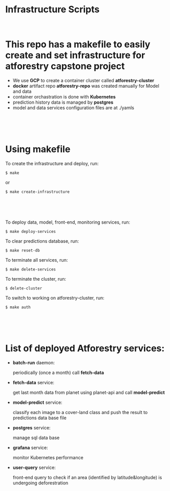 # Infrastructure Scripts

<br/>

# This repo has a makefile to easily create and set infrastructure for **atforestry** capstone project
* We use **GCP** to create a container cluster called **atforestry-cluster**
* **docker** artifact repo **atforestry-repo** was created manually for Model and data  
* container orchastration is done with **Kubernetes**
* prediction history data is managed by **postgres**
* model and data services configuration files are at ./yamls

<br/><br/><br/>

# Using makefile
To create the infrastructure and deploy, run:


    $ make

or


    $ make create-infrastructure
    

<br/><br/><br/>

To deploy data, model, front-end, monitoring services, run:


    $ make deploy-services


To clear predictions database, run: 


    $ make reset-db
    

To terminate all services, run:


    $ make delete-services


To terminate the cluster, run:


    $ delete-cluster


To switch to working on atforestry-cluster, run:


    $ make auth

<br/><br/><br/>

# List of deployed Atforestry services:
* **batch-run** daemon:

    periodically (once a month) call **fetch-data** 

* **fetch-data** service:

    get last month data from planet using planet-api and call **model-predict**

* **model-predict** service:

    classify each image to a cover-land class and push the result to predictions data base file

* **postgres** service:

    manage sql data base 

* **grafana** service:

    monitor Kubernetes performance

* **user-query** service:

    front-end query to check if an area (identified by latitude&longitude) is undergoing deforestration